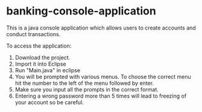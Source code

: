 # banking-console-application
This is a java console application which allows users to create accounts and conduct transactions.

To access the application:
1. Download the project.
2. Import it into Eclipse
3. Run "Main.java" in eclipse
4. You will be prompted with various menus. To choose the correct menu hit the number to the left of the menu followed by enter.
5. Make sure you input all the prompts in the correct format.
6. Entering a wrong password more than 5 times will lead to freezing of your account so be careful.

